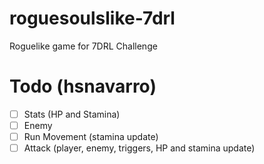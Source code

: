 # roguesoulslike-7drl
Roguelike game for 7DRL Challenge


# Todo (hsnavarro)
- [ ] Stats (HP and Stamina)
- [ ] Enemy
- [ ] Run Movement (stamina update)
- [ ] Attack (player, enemy, triggers, HP and stamina update)
